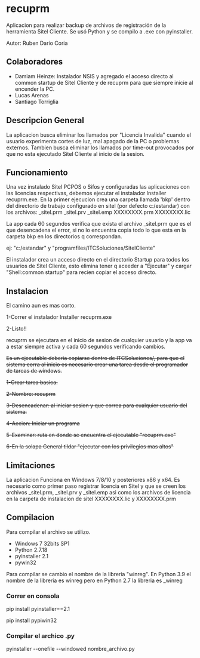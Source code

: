 # recuprm
Aplicacion para realizar backup de archivos de registración de la herramienta Sitel Cliente.
Se usó Python y se compilo a .exe con pyinstaller.

Autor: Ruben Dario Coria

## Colaboradores
* Damiam Heinze: Instalador NSIS y agregado el acceso directo al common startup de Sitel Cliente y de recuprm para que siempre inicie al encender la PC.
* Lucas Arenas
* Santiago Torriglia

## Descripcion General
La aplicacion busca eliminar los llamados por "Licencia Invalida" cuando el usuario experimenta cortes de luz, mal apagado de la PC o problemas externos.
Tambien busca eliminar los llamados por time-out provocados por que no esta ejecutado Sitel Cliente al inicio de la sesion.

## Funcionamiento
Una vez instalado Sitel PCPOS o Sifos y configuradas las aplicaciones con las licencias respectivas, debemos ejecutar el instalador Installer recuprm.exe.
En la primer ejecucion crea una carpeta llamada 'bkp' dentro del directorio de trabajo configurado en sitel (por defecto c:/estandar) con los archivos:
_sitel.prm
_sitel.prv
_sitel.emp
XXXXXXXX.prm
XXXXXXXX.lic

La app cada 60 segundos verifica que exista el archivo _sitel.prm que es el que desencadena el error, si no lo encuentra copia todo lo que esta en la carpeta bkp en los directorios q correspondan.

ej: "c:/estandar" y "programfiles/ITCSoluciones/SitelCliente"

El instalador crea un acceso directo en el directorio Startup para todos los usuarios de Sitel Cliente, esto elimina tener q aceeder a "Ejecutar" y cargar "Shell:common startup" para recien copiar el acceso directo.

## Instalacion

El camino aun es mas corto.

1-Correr el instalador Installer recuprm.exe

2-Listo!!

recuprm se ejecutara en el inicio de sesion de cualquier usuario y la app va a estar siempre activa y cada 60 segundos verificando cambios.

~~Es un ejecutable deberia copiarse dentro de ITCSoluciones/, para que el sistema corra al inicio es necesario crear una tarea desde el programador de tareas de windows.~~

~~1-Crear tarea basica.~~

~~2-Nombre: recuprm~~

~~3-Desencadenar: al iniciar sesion y que correa para cualquier usuario del sistema.~~

~~4-Accion: Iniciar un programa~~

~~5-Examinar: ruta en donde se encuentra el ejecutable "recuprm.exe"~~

~~6-En la solapa General tildar "ejecutar con los privilegios mas altos"~~

## Limitaciones
La aplicacion Funciona en Windows 7/8/10 y posteriores x86 y x64.
Es necesario como primer paso registrar licencia en Sitel y que se creen los archivos _sitel.prm, _sitel.prv y _sitel.emp asi como los archivos de licencia en la carpeta de instalacion de sitel XXXXXXXX.lic y XXXXXXXX.prm

## Compilacion
Para compilar el archivo se utilizo.
 * Windows 7 32bits SP1
 * Python 2.7.18
 * pyinstaller 2.1
 * pywin32

Para compilar se cambio el nombre de la libreria "winreg". En Python 3.9 el nombre de la libreria es winreg pero en Python 2.7 la libreria es _winreg

### Correr en consola

pip install pyinstaller==2.1

pip install pypiwin32

### Compilar el archico .py

pyinstaller --onefile --windowed nombre_archivo.py
